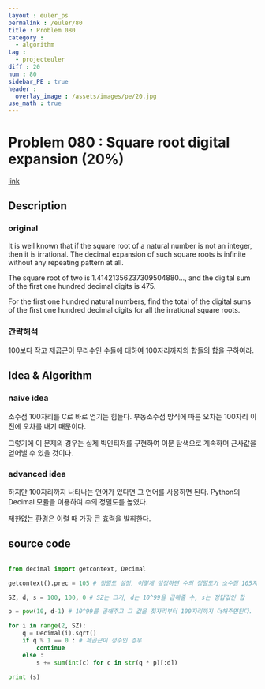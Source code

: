 ```yaml
---
layout : euler_ps
permalink : /euler/80
title : Problem 080
category :
  - algorithm
tag :
  - projecteuler
diff : 20
num : 80
sidebar_PE : true
header :
  overlay_image : /assets/images/pe/20.jpg
use_math : true
---
```


# Problem 080 : Square root digital expansion (20%)

[link](https://projecteuler.net/problem=80)

## Description

### original

It is well known that if the square root of a natural number is not an integer, then it is irrational. The decimal expansion of such square roots is infinite without any repeating pattern at all.

The square root of two is 1.41421356237309504880..., and the digital sum of the first one hundred decimal digits is 475.

For the first one hundred natural numbers, find the total of the digital sums of the first one hundred decimal digits for all the irrational square roots.

### 간략해석

100보다 작고 제곱근이 무리수인 수들에 대하여 100자리까지의 합들의 합을 구하여라.

## Idea & Algorithm

### naive idea

소수점 100자리를 C로 바로 얻기는 힘들다. 부동소수점 방식에 따른 오차는 100자리 이전에 오차를 내기 때문이다.

그렇기에 이 문제의 경우는 실제 빅인티저를 구현하여 이분 탐색으로 계속하며 근사값을 얻어낼 수 있을 것이다.



### advanced idea

하지만 100자리까지 나타나는 언어가 있다면 그 언어를 사용하면 된다. Python의 Decimal 모듈을 이용하여 수의 정밀도를 높였다.

제한없는 환경은 이럴 때 가장 큰 효력을 발휘한다.

## source code

```python

from decimal import getcontext, Decimal

getcontext().prec = 105 # 정밀도 설정, 이렇게 설정하면 수의 정밀도가 소수점 105자리까지 가능하다.

SZ, d, s = 100, 100, 0 # SZ는 크기, d는 10^99을 곱해줄 수, s는 정답값인 합

p = pow(10, d-1) # 10^99를 곱해주고 그 값을 첫자리부터 100자리까지 더해주면된다.

for i in range(2, SZ):
    q = Decimal(i).sqrt()
    if q % 1 == 0 : # 제곱근이 정수인 경우
        continue
    else :
        s += sum(int(c) for c in str(q * p)[:d])

print (s)

```
